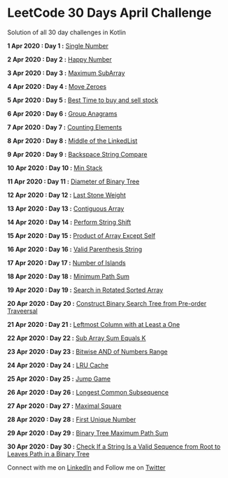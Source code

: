 # LeetCode 30 Days April Challenge
Solution of  all  30 day challenges  in Kotlin

**1 Apr 2020 : Day 1 :** [Single Number](/src/week1/SingleNumber.kt)

**2 Apr 2020 : Day 2 :** [Happy Number](/src/week1/HappyNumber.kt)

**3 Apr 2020 : Day 3 :** [Maximum SubArray](/src/week1/MaximumSubArray.kt)

**4 Apr 2020 : Day 4 :** [Move Zeroes](/src/week1/MoveZeroes.kt)

**5 Apr 2020 : Day 5 :** [Best Time to buy and sell stock]((/src/week1/BestTimeBuySell.kt))

**6 Apr 2020 : Day 6 :** [Group Anagrams](/src/week1/GroupAnagrams.kt)

**7 Apr 2020 : Day 7 :** [Counting Elements](/src/week1/CountingElements.kt)

**8 Apr 2020 : Day 8 :** [Middle of the LinkedList](/src/week2/MiddleOfLinkedList.kt)

**9 Apr 2020 : Day 9 :** [Backspace String Compare](/src/week2/BackSpaceStringCompare.kt)

**10 Apr 2020 : Day 10 :** [Min Stack](/src/week2/MinStack.kt)

**11 Apr 2020 : Day 11 :** [Diameter of Binary Tree](/src/week2/DiameterOfBinaryTree.kt)

**12 Apr 2020 : Day 12 :** [Last Stone Weight](/src/week2/LastStoneWeight.kt)

**13 Apr 2020 : Day 13 :** [Contiguous Array](/src/week2/ContiguousArray.kt)

**14 Apr 2020 : Day 14 :** [Perform String Shift](/src/week2/PerformStringShift.kt)

**15 Apr 2020 : Day 15 :** [Product of Array Except Self](/src/week3/ProductOfArrayExceptSelf.kt)

**16 Apr 2020 : Day 16 :** [Valid Parenthesis String](/src/week3/ValidParenthesisString.kt)

**17 Apr 2020 : Day 17 :** [Number of Islands](/src/week3/NumberOfIslands.kt)

**18 Apr 2020 : Day 18 :** [Minimum Path Sum](/src/week3/MinimumPathSum.kt)

**19 Apr 2020 : Day 19 :** [Search in Rotated Sorted Array](/src/week3/SearchRotatedSortedArray.kt)

**20 Apr 2020 : Day 20 :** [Construct Binary Search Tree from Pre-order Traveersal](/src/week3/BinarySearchTreeFromPreorder.kt)

**21 Apr 2020 : Day 21 :** [Leftmost Column with at Least a One](/src/week3/LeftMostColumnWithAtLeastOne.kt)

**22 Apr 2020 : Day 22 :** [Sub Array Sum Equals K](/src/week4/SubArraySumEqualsK.kt)

**23 Apr 2020 : Day 23 :** [Bitwise AND of Numbers Range](/src/week4/BitwiseANDNumbersRange.kt)

**24 Apr 2020 : Day 24 :** [LRU Cache](/src/week4/LRUCache.kt)

**25 Apr 2020 : Day 25 :** [Jump Game](/src/week4/JumpGame.kt)

**26 Apr 2020 : Day 26 :** [Longest Common Subsequence](/src/week4/LongestCommonSubsequence.kt)

**27 Apr 2020 : Day 27 :** [Maximal Square](/src/week4/MaximalSquare.kt)

**28 Apr 2020 : Day 28 :** [First Unique Number](/src/week4/FirstUniqueNumber.kt)

**29 Apr 2020 : Day 29 :** [Binary Tree Maximum Path Sum](/src/week5/BinaryTreeMaximuPathSum.kt)

**30 Apr 2020 : Day 30 :** [Check If a String Is a Valid Sequence from Root to Leaves Path in a Binary Tree](/src/week5/ValidSequenceRootToLeaveBinaryTree.kt)


Connect with me on [LinkedIn](https://www.linkedin.com/in/manishandroidexpert/) and Follow me on [Twitter](https://twitter.com/manishandroid)

